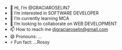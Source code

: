 - 👋 Hi, I’m @GRACIAROSELIN7
- 👀 I’m interested in SOFTWARE DEVELOPER
- 🌱 I’m currently learning MCA
- 💞️ I’m looking to collaborate on WEB DEVELOPMENT
- 📫 How to reach me djgraciaroselin@gmail.com
- 😄 Pronouns: ...
- ⚡ Fun fact: ...Rossy

<!---
GRACIAROSELIN7/GRACIAROSELIN7 is a ✨ special ✨ repository because its `README.md` (this file) appears on your GitHub profile.
You can click the Preview link to take a look at your changes.
--->
